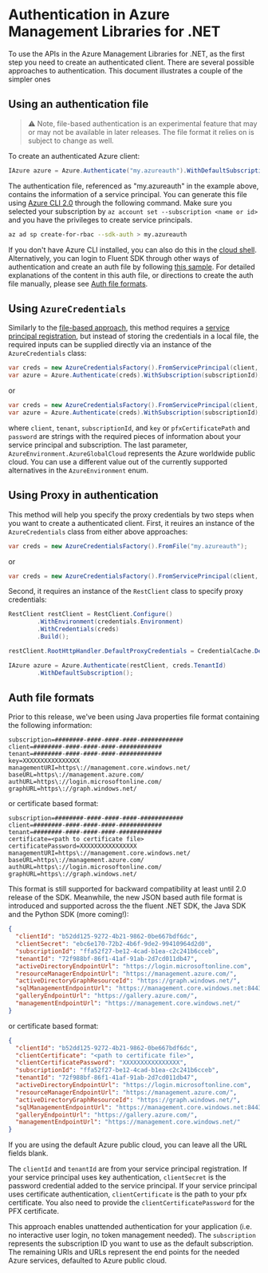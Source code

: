 # Authentication in Azure Management Libraries for .NET

To use the APIs in the Azure Management Libraries for .NET, as the first step you need to 
create an authenticated client. There are several possible approaches to authentication. This document illustrates a couple of the simpler ones

## Using an authentication file

> ​:warning: Note, file-based authentication is an experimental feature that may or may not be available in later releases. The file format it relies on is subject to change as well.

To create an authenticated Azure client:

```csharp
IAzure azure = Azure.Authenticate("my.azureauth").WithDefaultSubscription();
```

The authentication file, referenced as "my.azureauth" in the example above, contains the information of a service principal. You can generate this file using [Azure CLI 2.0](https://github.com/Azure/azure-cli) through the following command. Make sure you selected your subscription by `az account set --subscription <name or id>` and you have the privileges to create service principals.

```bash
az ad sp create-for-rbac --sdk-auth > my.azureauth
```

If you don't have Azure CLI installed, you can also do this in the [cloud shell](https://docs.microsoft.com/en-us/azure/cloud-shell/quickstart). Alternatively, you can login to Fluent SDK through other ways of authentication and create an auth file by following [this sample](https://github.com/Azure/azure-libraries-for-net/blob/master/Samples/GraphRbac/ManageServicePrincipal.cs). For detailed explanations of the content in this auth file, or directions to create the auth file manually, please see [Auth file formats](#auth-file-formats).

## Using `AzureCredentials`

Similarly to the [file-based approach](#using-an-authentication-file), this method requires a [service principal registration](#creating-a-service-principal-in-azure), but instead of storing the credentials in a local file, the required inputs can be supplied directly via an instance of the `AzureCredentials` class:

```csharp
var creds = new AzureCredentialsFactory().FromServicePrincipal(client, key, tenant, AzureEnvironment.AzureGlobalCloud);
var azure = Azure.Authenticate(creds).WithSubscription(subscriptionId);
```

or

```csharp
var creds = new AzureCredentialsFactory().FromServicePrincipal(client, pfxCertificatePath, password, tenant, AzureEnvironment.AzureGlobalCloud);
var azure = Azure.Authenticate(creds).WithSubscription(subscriptionId);
```

where `client`, `tenant`, `subscriptionId`, and `key` or `pfxCertificatePath` and `password` are strings with the required pieces of information about your service principal and subscription. The last parameter, `AzureEnvironment.AzureGlobalCloud` represents the Azure worldwide public cloud. You can use a different value out of the currently supported alternatives in the `AzureEnvironment` enum.

## Using Proxy in authentication

This method will help you specify the proxy credentials by two steps when you want to create a authenticated client. First, it reuires an instance of the `AzureCredentials` class from either above approaches:

```csharp
var creds = new AzureCredentialsFactory().FromFile("my.azureauth");
```

or

```csharp
var creds = new AzureCredentialsFactory().FromServicePrincipal(client, key, tenant, AzureEnvironment.AzureGlobalCloud);
```

Second, it requires an instance of the `RestClient` class to specify proxy credentials:
```csharp
RestClient restClient = RestClient.Configure()
        .WithEnvironment(credentials.Environment)
        .WithCredentials(creds)
        .Build();

restClient.RootHttpHandler.DefaultProxyCredentials = CredentialCache.DefaultCredentials;

IAzure azure = Azure.Authenticate(restClient, creds.TenantId)
        .WithDefaultSubscription();
```

## Auth file formats

Prior to this release, we've been using Java properties file format containing the following information:

```
subscription=########-####-####-####-############
client=########-####-####-####-############
tenant=########-####-####-####-############
key=XXXXXXXXXXXXXXXX
managementURI=https\://management.core.windows.net/
baseURL=https\://management.azure.com/
authURL=https\://login.microsoftonline.com/
graphURL=https\://graph.windows.net/
```

or certificate based format:

```
subscription=########-####-####-####-############
client=########-####-####-####-############
tenant=########-####-####-####-############
certificate=<path to certificate file>
certificatePassword=XXXXXXXXXXXXXXXX
managementURI=https\://management.core.windows.net/
baseURL=https\://management.azure.com/
authURL=https\://login.microsoftonline.com/
graphURL=https\://graph.windows.net/
```

This format is still supported for backward compatibility at least until 2.0 release of the SDK. Meanwhile, the new JSON based auth file format is introduced and supported across the the fluent .NET SDK, the Java SDK and the Python SDK (more coming!):

```json
{
  "clientId": "b52dd125-9272-4b21-9862-0be667bdf6dc",
  "clientSecret": "ebc6e170-72b2-4b6f-9de2-99410964d2d0",
  "subscriptionId": "ffa52f27-be12-4cad-b1ea-c2c241b6cceb",
  "tenantId": "72f988bf-86f1-41af-91ab-2d7cd011db47",
  "activeDirectoryEndpointUrl": "https://login.microsoftonline.com",
  "resourceManagerEndpointUrl": "https://management.azure.com/",
  "activeDirectoryGraphResourceId": "https://graph.windows.net/",
  "sqlManagementEndpointUrl": "https://management.core.windows.net:8443/",
  "galleryEndpointUrl": "https://gallery.azure.com/",
  "managementEndpointUrl": "https://management.core.windows.net/"
}
```

or certificate based format:

```json
{
  "clientId": "b52dd125-9272-4b21-9862-0be667bdf6dc",
  "clientCertificate": "<path to certificate file>",
  "clientCertificatePassword": "XXXXXXXXXXXXXXXX",
  "subscriptionId": "ffa52f27-be12-4cad-b1ea-c2c241b6cceb",
  "tenantId": "72f988bf-86f1-41af-91ab-2d7cd011db47",
  "activeDirectoryEndpointUrl": "https://login.microsoftonline.com",
  "resourceManagerEndpointUrl": "https://management.azure.com/",
  "activeDirectoryGraphResourceId": "https://graph.windows.net/",
  "sqlManagementEndpointUrl": "https://management.core.windows.net:8443/",
  "galleryEndpointUrl": "https://gallery.azure.com/",
  "managementEndpointUrl": "https://management.core.windows.net/"
}
```

If you are using the default Azure public cloud, you can leave all the URL fields blank. 

The `clientId` and `tenantId` are from your service principal registration. If your service principal uses key authentication, `clientSecret` is the password credential added to the service principal. If your service principal uses certificate authentication, `clientCertificate` is the path to your pfx certificate. You also need to provide the `clientCertificatePassword` for the PFX certificate.

This approach enables unattended authentication for your application (i.e. no interactive user login, no token management needed).  The `subscription` represents the subscription ID you want to use as the default subscription. The remaining URIs and URLs represent the end points for the needed Azure services, defaulted to Azure public cloud.
